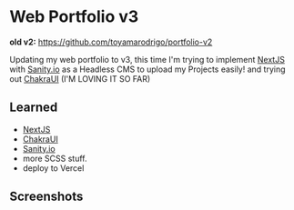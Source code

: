 # Web Portfolio v3

**old v2:** <https://github.com/toyamarodrigo/portfolio-v2>

Updating my web portfolio to v3, this time I'm trying to implement [NextJS]([www.nextjs.com](https://nextjs.org/)) with [Sanity.io](https://www.sanity.io/) as a Headless CMS to upload my Projects easily! and trying out [ChakraUI](https://chakra-ui.com/) (I'M LOVING IT SO FAR)

## Learned

* [NextJS]([www.nextjs.com](https://nextjs.org/))
* [ChakraUI](https://chakra-ui.com/)
* [Sanity.io](https://www.sanity.io/)
* more SCSS stuff.
* deploy to Vercel
  
## Screenshots

